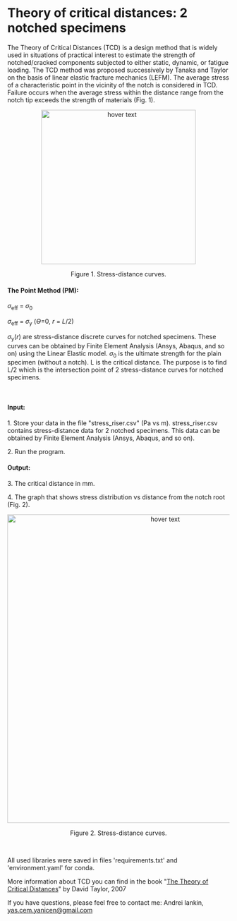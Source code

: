 # Theory of critical distances: 2 notched specimens

<p>The Theory of Critical Distances (TCD) is a design method that is widely used in situations of practical interest to estimate the strength of notched/cracked components subjected to either static, dynamic, or fatigue loading. The TCD method was proposed successively by Tanaka and Taylor on the basis of linear elastic fracture mechanics (LEFM). The average stress of a characteristic point in the vicinity of the notch is considered in TCD. Failure occurs when the average stress within the distance range from the notch tip exceeds the strength of materials (Fig. 1).</p>

</p>
<p align="center">
  <img src="https://github.com/yanicen1/Theory-of-Critical-Distances/blob/main/2-notched-specimens/Fig.1.png" width="350" title="hover text">
</p>
<p align="center">
  Figure 1. Stress-distance curves.
</p>

<h4>The Point Method (PM):</h4>
<p><i>σ</i><sub>eff</sub> = <i>σ</i><sub>0</sub></p>
<p><i>σ</i><sub>eff</sub> = <i>σ</i><sub>y</sub> (<i>Ɵ</i>=0, <i>r</i> = <i>L</i>/2)</p>
<p><i>σ</i><sub>y</sub>(<i>r</i>) are stress-distance discrete curves for notched specimens. These curves can be obtained by Finite Element Analysis (Ansys, Abaqus, and so on) using the Linear Elastic model. <i>σ</i><sub>0</sub> is the ultimate strength for the plain specimen (without a notch). L is the critical distance. The purpose is to find L/2 which is the intersection point of 2 stress-distance curves for notched specimens.</p>
<br>
<h4>Input:</h4>
<p>1. Store your data in the file "stress_riser.csv" (Pa vs m). stress_riser.csv contains stress-distance data for 2 notched specimens. This data can be obtained by Finite Element Analysis (Ansys, Abaqus, and so on).</p>
<p>2. Run the program.</p>
<h4>Output:</h4>
<p>3. The critical distance in mm.</p>
<p>4. The graph that shows stress distribution vs distance from the notch root (Fig. 2).</p>
<p align="center">
  <img src="https://github.com/yanicen1/Theory-of-Critical-Distances/blob/main/2-notched-specimens/Fig.2.png" width="700" title="hover text">
</p>
<p align="center">
  Figure 2. Stress-distance curves.
</p>
<br>
<p>All used libraries were saved in files 'requirements.txt' and 'environment.yaml' for conda.</p>

More information about TCD you can find in the book "[The Theory of Critical Distances](https://doi.org/10.1016/B978-0-08-044478-9.X5000-5)" by David Taylor, 2007

If you have questions, please feel free to contact me: 
Andrei Iankin, yas.cem.yanicen@gmail.com
